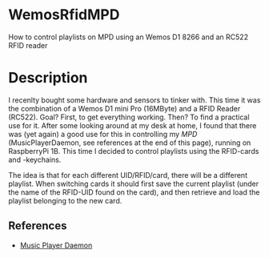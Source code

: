 # WemosRfidMPD
How to control playlists on MPD using an Wemos D1 8266 and an RC522 RFID reader

# Description
I recenlty bought some hardware and sensors to tinker with. This time it was the combination of a Wemos D1 mini Pro (16MByte) and 
a RFID Reader (RC522). Goal? First, to get everything working. Then? To find a practical use for it. After some looking around at 
my desk at home, I found that there was (yet again) a good use for this in controlling my *MPD* (MusicPlayerDaemon, 
see references at the end of this page), running
on RaspberryPi 1B. This time I decided to control playlists using the RFID-cards and -keychains. 

The idea is that for each different UID/RFID/card, there will be a different playlist. When switching cards it should first
save the current playlist (under the name of the RFID-UID found on the card), and then retrieve and load the playlist 
belonging to the new card.



## References
  * [Music Player Daemon](https://www.musicpd.org/)
  
